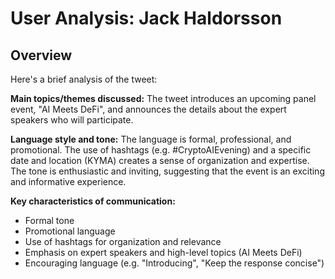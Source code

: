 # User Analysis: Jack Haldorsson

## Overview

Here's a brief analysis of the tweet:

**Main topics/themes discussed:**
The tweet introduces an upcoming panel event, "AI Meets DeFi", and announces the details about the expert speakers who will participate.

**Language style and tone:**
The language is formal, professional, and promotional. The use of hashtags (e.g. #CryptoAIEvening) and a specific date and location (KYMA) creates a sense of organization and expertise. The tone is enthusiastic and inviting, suggesting that the event is an exciting and informative experience.

**Key characteristics of communication:**

* Formal tone
* Promotional language
* Use of hashtags for organization and relevance
* Emphasis on expert speakers and high-level topics (AI Meets DeFi)
* Encouraging language (e.g. "Introducing", "Keep the response concise")